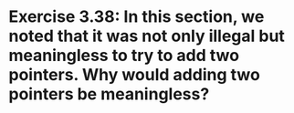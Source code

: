 # Exercise 3.38: In this section, we noted that it was not only illegal but meaningless to try to add two pointers. Why would adding two pointers be meaningless?